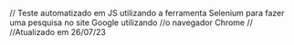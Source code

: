// Teste automatizado em JS utilizando a ferramenta Selenium para fazer uma pesquisa no site Google utilizando
//o navegador Chrome
//
//Atualizado em 26/07/23